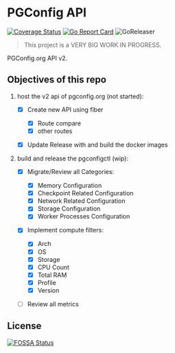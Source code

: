 # PGConfig API

[![Coverage Status](https://coveralls.io/repos/github/pgconfig/api/badge.svg?branch=master)](https://coveralls.io/github/pgconfig/api?branch=master) [![Go Report Card](https://goreportcard.com/badge/github.com/pgconfig/api)](https://goreportcard.com/report/github.com/pgconfig/api) ![GoReleaser](https://github.com/pgconfig/api/workflows/goreleaser/badge.svg)


> This project is a VERY BIG WORK IN PROGRESS.

PGConfig.org API v2.

## Objectives of this repo

1. host the v2 api of pgconfig.org (not started):

    * [x] Create new API using fiber
        * [x] Route compare
        * [x] other routes
    * [x] Update Release with and build the docker images


1. build and release the pgconfigctl (wip):

    * [x] Migrate/Review all Categories:
        * [x] Memory Configuration
        * [x] Checkpoint Related Configuration
        * [x] Network Related Configuration
        * [x] Storage Configuration
        * [x] Worker Processes Configuration
    * [x] Implement compute filters:
        * [x] Arch
        * [x] OS
        * [x] Storage
        * [x] CPU Count
        * [x] Total RAM
        * [x] Profile
        * [x] Version
    * [ ] Review all metrics



## License
[![FOSSA Status](https://app.fossa.com/api/projects/git%2Bgithub.com%2Fpgconfig%2Fapi.svg?type=large)](https://app.fossa.com/projects/git%2Bgithub.com%2Fpgconfig%2Fapi?ref=badge_large)